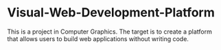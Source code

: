 # Visual-Web-Development-Platform
This is a project in Computer Graphics. The target is to create a platform that allows users to build web applications without writing code. 
